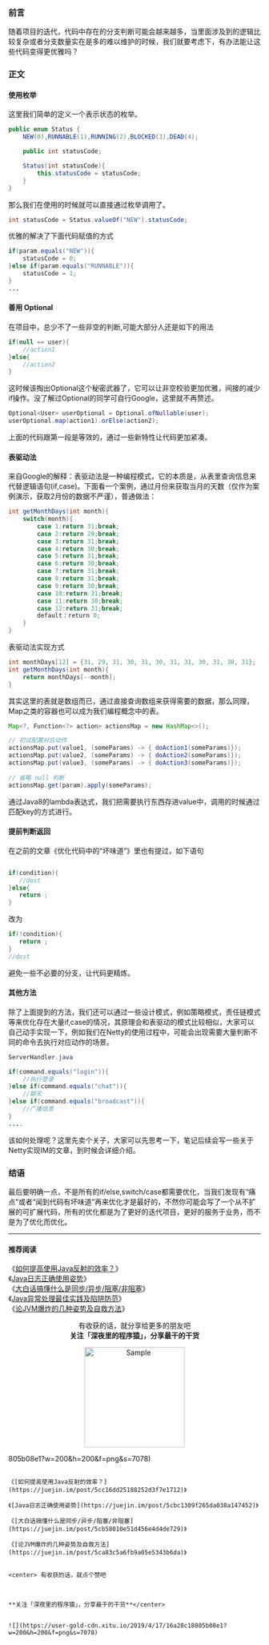 ### 前言

随着项目的迭代，代码中存在的分支判断可能会越来越多，当里面涉及到的逻辑比较复杂或者分支数量实在是多的难以维护的时候，我们就要考虑下，有办法能让这些代码变得更优雅吗？

### 正文


#### 使用枚举

这里我们简单的定义一个表示状态的枚举。

```java
public enum Status {
    NEW(0),RUNNABLE(1),RUNNING(2),BLOCKED(3),DEAD(4);

    public int statusCode;

    Status(int statusCode){
        this.statusCode = statusCode;
    }
}
```

那么我们在使用的时候就可以直接通过枚举调用了。

```java
int statusCode = Status.valueOf("NEW").statusCode;
```

优雅的解决了下面代码赋值的方式

```java
if(param.equals("NEW")){
    statusCode = 0;
}else if(param.equals("RUNNABLE")){
    statusCode = 1;
}
...
```

#### 善用 Optional

在项目中，总少不了一些非空的判断,可能大部分人还是如下的用法

```java
if(null == user){
    //action1
}else{
    //action2
}
```

这时候该掏出Optional这个秘密武器了，它可以让非空校验更加优雅，间接的减少if操作。没了解过Optional的同学可自行Google，这里就不再赘述。

```java
Optional<User> userOptional = Optional.ofNullable(user);
userOptional.map(action1).orElse(action2);
```
上面的代码跟第一段是等效的，通过一些新特性让代码更加紧凑。

#### 表驱动法

来自Google的解释：表驱动法是一种编程模式，它的本质是，从表里查询信息来代替逻辑语句(if,case)。下面看一个案例，通过月份来获取当月的天数（仅作为案例演示，获取2月份的数据不严谨），普通做法：

```java
int getMonthDays(int month){
	switch(month){
		case 1:return 31;break;
		case 2:return 29;break;
		case 3:return 31;break;
		case 4:return 30;break;
		case 5:return 31;break;
		case 6:return 30;break;
		case 7:return 31;break;
		case 8:return 31;break;
		case 9:return 30;break;
		case 10:return 31;break;
		case 11:return 30;break;
		case 12:return 31;break;
		default：return 0;
	}
}
```

表驱动法实现方式

```java
int monthDays[12] = {31, 29, 31, 30, 31, 30, 31, 31, 30, 31, 30, 31};
int getMonthDays(int month){
	return monthDays[--month];
}
```
其实这里的表就是数组而已，通过直接查询数组来获得需要的数据，那么同理，Map之类的容器也可以成为我们编程概念中的表。

```java
Map<?, Function<?> action> actionsMap = new HashMap<>();

// 初试配置对应动作
actionsMap.put(value1, (someParams) -> { doAction1(someParams)});
actionsMap.put(value2, (someParams) -> { doAction2(someParams)});
actionsMap.put(value3, (someParams) -> { doAction3(someParams)});
 
// 省略 null 判断
actionsMap.get(param).apply(someParams);
```

通过Java8的lambda表达式，我们把需要执行东西存进value中，调用的时候通过匹配key的方式进行。

#### 提前判断返回

在之前的文章《优化代码中的“坏味道”》里也有提过，如下语句

```java

if(condition){
   //dost
}else{
   return ;
}
```

改为

```java
if(!condition){
   return ;
}
//dost
```
避免一些不必要的分支，让代码更精炼。

#### 其他方法 

除了上面提到的方法，我们还可以通过一些设计模式，例如策略模式，责任链模式等来优化存在大量if,case的情况，其原理会和表驱动的模式比较相似，大家可以自己动手实现一下，例如我们在Netty的使用过程中，可能会出现需要大量判断不同的命令去执行对应动作的场景。

```java  
ServerHandler.java

if(command.equals("login")){
    //执行登录
}else if(command.equals("chat")){
    //聊天
}else if(command.equals("broadcast")){
    //广播信息
}
....
```
该如何处理呢？这里先卖个关子，大家可以先思考一下，笔记后续会写一些关于Netty实现IM的文章，到时候会详细介绍。




### 结语

最后要明确一点，不是所有的if/else,switch/case都需要优化，当我们发现有“痛点”或者“闻到代码有坏味道”再来优化才是最好的，不然你可能会写了一个从不扩展的可扩展代码，所有的优化都是为了更好的迭代项目，更好的服务于业务，而不是为了优化而优化。

---


#### 推荐阅读

《[如何提高使用Java反射的效率？](https://mp.weixin.qq.com/s/-HXqicBROZU8XDF5YSCHMw)》  
《[Java日志正确使用姿势](https://mp.weixin.qq.com/s/aQx2ROajH2SqgHL77yxW3Q)》   
《[大白话搞懂什么是同步/异步/阻塞/非阻塞](https://mp.weixin.qq.com/s/TW82I31CVRbKOwJGnTTP8A)》  
《[Java异常处理最佳实践及陷阱防范](https://mp.weixin.qq.com/s/zeGqY0ZcrU_oOHpVW9V3zQ)》    
《[论JVM爆炸的几种姿势及自救方法](https://mp.weixin.qq.com/s/2oLX-i5zbTNayjJzAOSN8A)》    


<p align="center">
有收获的话，就分享给更多的朋友吧<br/>
<b>关注「深夜里的程序猿」，分享最干的干货</b>
</p>
<p align="center">
<img src="/resource/qrcode.png" alt="Sample"  width="200" height="200">
</p>805b08e1?w=200&h=200&f=png&s=7078)
                                                                                                                                                                                                                                                                  
                                                                                                                                                                                                                                                                  《[如何提高使用Java反射的效率？](https://juejin.im/post/5cc16dd25188252d3f7e1712)》  
                                                                                                                                                                                                                                                                  《[Java日志正确使用姿势](https://juejin.im/post/5cbc1309f265da038a147452)》  
                                                                                                                                                                                                                                                                  《[大白话搞懂什么是同步/异步/阻塞/非阻塞](https://juejin.im/post/5cb58010e51d456e4d4de729)》   
                                                                                                                                                                                                                                                                  《[论JVM爆炸的几种姿势及自救方法](https://juejin.im/post/5ca83c5a6fb9a05e5343b6da)》   
                                                                                                                                                                                                                                                                  
                                                                                                                                                                                                                                                                  <center> 有收获的话，就点个赞吧
                                                                                                                                                                                                                                                                  
                                                                                                                                                                                                                                                                  
                                                                                                                                                                                                                                                                  **关注「深夜里的程序猿」，分享最干的干货**</center>
                                                                                                                                                                                                                                                                  
                                                                                                                                                                                                                                                                  ![](https://user-gold-cdn.xitu.io/2019/4/17/16a28c18805b08e1?w=200&h=200&f=png&s=7078)